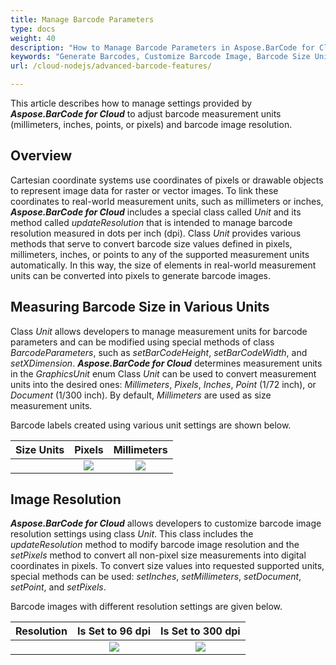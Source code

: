 ```yaml
---
title: Manage Barcode Parameters
type: docs
weight: 40
description: "How to Manage Barcode Parameters in Aspose.BarCode for Cloud"
keywords: "Generate Barcodes, Customize Barcode Image, Barcode Size Units in Aspose.BarCode for Cloud, Work with Barcode Image in Aspose.BarCode for Cloud, Generate Barcodes in Aspose.BarCode"
url: /cloud-nodejs/advanced-barcode-features/

---
```

This article describes how to manage settings provided by ***Aspose.BarCode for Cloud*** to adjust barcode measurement units (millimeters, inches, points, or pixels) and barcode image resolution.
  
## **Overview**
Cartesian coordinate systems use coordinates of pixels or drawable objects to represent image data for raster or vector images. To link these coordinates to real-world measurement units, such as millimeters or inches, ***Aspose.BarCode for Cloud*** includes a special class called *Unit* and its method called *updateResolution* that is intended to manage barcode resolution measured in dots per inch (dpi). Class *Unit* provides various methods that serve to convert barcode size values defined in pixels, millimeters, inches, or points to any of the supported measurement units automatically. In this way, the size of elements in real-world measurement units can be converted into pixels to generate barcode images.  

## **Measuring Barcode Size in Various Units**
Class *Unit* allows developers to manage measurement units for barcode parameters and can be modified using special methods of class *BarcodeParameters*, such as *setBarCodeHeight*, *setBarCodeWidth*, and *setXDimension*. ***Aspose.BarCode for Cloud*** determines measurement units in the *GraphicsUnit* enum Class *Unit* can be used to convert measurement units into the desired ones: *Millimeters*, *Pixels*, *Inches*, *Point* (1/72 inch), or *Document* (1/300 inch). By default, *Millimeters* are used as size measurement units.  
  
Barcode labels created using various unit settings are shown below.
   
|Size Units|Pixels|Millimeters|
| :-: | :-: | :-: |
| |<image src="unitin3pixels.png">|<image src="unitin2millimeters.png">|
  
## **Image Resolution**
***Aspose.BarCode for Cloud*** allows developers to customize barcode image resolution settings using class *Unit*. This class includes the *updateResolution* method to modify barcode image resolution and the *setPixels* method to convert all non-pixel size measurements into digital coordinates in pixels. To convert size values into requested supported units, special methods can be used: *setInches*, *setMillimeters*, *setDocument*, *setPoint*, and *setPixels*. 
  
Barcode images with different resolution settings are given below.
  
|Resolution|Is Set to 96 dpi|Is Set to 300 dpi|
| :-: | :-: | :-: |
| |<image src="unitin1millimeterresolution96.png">|<image src="unitin1millimeterresolution300.png">|
  
